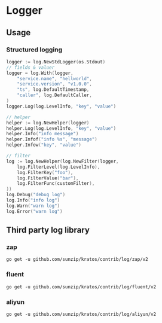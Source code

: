 # Logger

## Usage

### Structured logging

```go
logger := log.NewStdLogger(os.Stdout)
// fields & valuer
logger = log.With(logger,
    "service.name", "hellworld",
    "service.version", "v1.0.0",
    "ts", log.DefaultTimestamp,
    "caller", log.DefaultCaller,
)
logger.Log(log.LevelInfo, "key", "value")

// helper
helper := log.NewHelper(logger)
helper.Log(log.LevelInfo, "key", "value")
helper.Info("info message")
helper.Infof("info %s", "message")
helper.Infow("key", "value")

// filter
log := log.NewHelper(log.NewFilter(logger,
	log.FilterLevel(log.LevelInfo),
	log.FilterKey("foo"),
	log.FilterValue("bar"),
	log.FilterFunc(customFilter),
))
log.Debug("debug log")
log.Info("info log")
log.Warn("warn log")
log.Error("warn log")
```

## Third party log library

### zap

```shell
go get -u github.com/sunzip/kratos/contrib/log/zap/v2
```

### fluent

```shell
go get -u github.com/sunzip/kratos/contrib/log/fluent/v2
```

### aliyun

```shell
go get -u github.com/sunzip/kratos/contrib/log/aliyun/v2
```